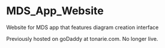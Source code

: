# MDS_App_Website
Website for MDS app that features diagram creation interface

Previously hosted on goDaddy at tonarie.com. No longer live.
